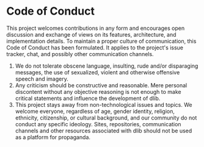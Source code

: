 # Code of Conduct

This project welcomes contributions in any form and encourages open discussion and exchange of views on its features, architecture, and implementation details. To maintain a proper culture of communication, this Code of Conduct has been formulated. It applies to the project's issue tracker, chat, and possibly other communication channels.

1. We do not tolerate obscene language, insulting, rude and/or disparaging messages, the use of sexualized, violent and otherwise offensive speech and imagery.
2. Any criticism should be constructive and reasonable. Mere personal discontent without any objective reasoning is not enough to make critical statements and influence the development of dlib.
3. This project stays away from non-technological issues and topics. We welcome everyone, regardless of age, gender identity, religion, ethnicity, citizenship, or cultural background, and our community do not conduct any specific ideology. Sites, repositories, communication channels and other resources associated with dlib should not be used as a platform for propaganda.
